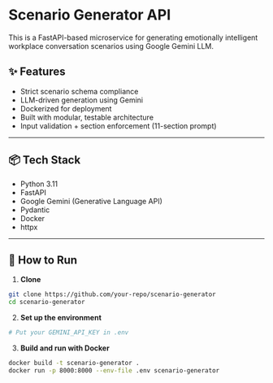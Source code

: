 # Scenario Generator API

This is a FastAPI-based microservice for generating emotionally intelligent workplace conversation scenarios using Google Gemini LLM.

## ✨ Features

- Strict scenario schema compliance
- LLM-driven generation using Gemini
- Dockerized for deployment
- Built with modular, testable architecture
- Input validation + section enforcement (11-section prompt)

---

## 📦 Tech Stack

- Python 3.11
- FastAPI
- Google Gemini (Generative Language API)
- Pydantic
- Docker
- httpx

---

## 🚀 How to Run

1. **Clone**

```bash
git clone https://github.com/your-repo/scenario-generator
cd scenario-generator
```

2. **Set up the environment**

```bash
# Put your GEMINI_API_KEY in .env
```

3. **Build and run with Docker**

```bash
docker build -t scenario-generator .
docker run -p 8000:8000 --env-file .env scenario-generator
```